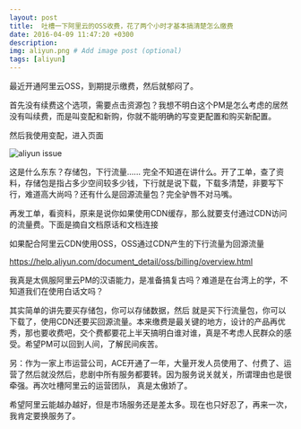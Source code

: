 ```yaml
---
layout: post
title:  吐槽一下阿里云的OSS收费，花了两个小时才基本搞清楚怎么缴费
date: 2016-04-09 11:47:20 +0300
description: 
img: aliyun.png # Add image post (optional)
tags: [aliyun]
---
```


最近开通阿里云OSS，到期提示缴费，然后就郁闷了。

首先没有续费这个选项，需要点击资源包？我想不明白这个PM是怎么考虑的居然没有叫续费，而是叫变配和新购，你就不能明确的写变更配置和购买新配置。

然后我使用变配，进入页面



![aliyun issue]({{site.baseurl}}/assets/img/aliyun-issue1.png)


这是什么东东？存储包，下行流量...... 完全不知道在讲什么。开了工单，查了资料，存储包是指占多少空间较多少钱，下行就是说下载，下载多清楚，非要写下行，难道高大尚吗？还有什么是回源流量包？完全驴唇不对马嘴。

再发工单，看资料，原来是说你如果使用CDN缓存，那么就要支付通过CDN访问的流量费。下面是摘自文档原话和文档连接

如果配合阿里云CDN使用OSS，OSS通过CDN产生的下行流量为回源流量

https://help.aliyun.com/document_detail/oss/billing/overview.html 

我真是太佩服阿里云PM的汉语能力，是准备搞复古吗？难道是在台湾上的学，不知道我们在使用白话文吗？

其实简单的讲先要买存储包，你可以存储数据，然后 就是买下行流量包，你可以下载了，使用CDN还要买回源流量。本来缴费是最关键的地方，设计的产品再优秀，那也要收费吧，交个费都要花上半天搞明白谁对谁，真是不考虑人民群众的感受。希望PM可以回到人间，了解民间疾苦。

另：作为一家上市运营公司，ACE开通了一年，大量开发人员使用了、付费了、运营了然后就没然后，悲剧中所有服务都要转。因为服务说关就关，所谓理由也是很牵强。再次吐槽阿里云的运营团队， 真是太傲娇了。

希望阿里云能越办越好，但是市场服务还是差太多。现在也只好忍了，再来一次，我肯定要换服务了。

